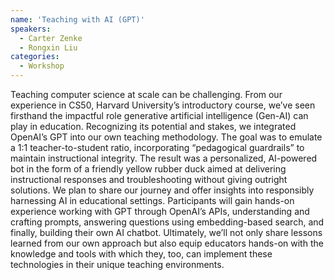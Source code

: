 ```yaml
---
name: 'Teaching with AI (GPT)'
speakers:
  - Carter Zenke
  - Rongxin Liu
categories:
  - Workshop
---
```


Teaching computer science at scale can be challenging. From our experience in CS50, Harvard University’s introductory course, we’ve seen firsthand the impactful role generative artificial intelligence (Gen-AI) can play in education. Recognizing its potential and stakes, we integrated OpenAI’s GPT into our own teaching methodology. The goal was to emulate a 1:1 teacher-to-student ratio, incorporating “pedagogical guardrails” to maintain instructional integrity. The result was a personalized, AI-powered bot in the form of a friendly yellow rubber duck aimed at delivering instructional responses and troubleshooting without giving outright solutions. We plan to share our journey and offer insights into responsibly harnessing AI in educational settings. Participants will gain hands-on experience working with GPT through OpenAI’s APIs, understanding and crafting prompts, answering questions using embedding-based search, and finally, building their own AI chatbot. Ultimately, we’ll not only share lessons learned from our own approach but also equip educators hands-on with the knowledge and tools with which they, too, can implement these technologies in their unique teaching environments.